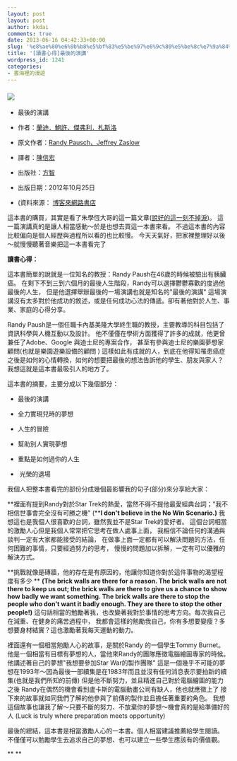 ```yaml
---
layout: post
layout: post
author: kkdai
comments: true
date: 2013-06-16 04:42:33+00:00
slug: '%e8%ae%80%e6%9b%b8%e5%bf%83%e5%be%97%e6%9c%80%e5%be%8c%e7%9a%84%e6%bc%94%e8%ac%9b'
title: '[讀書心得]最後的演講'
wordpress_id: 1241
categories:
- 書海裡的漫遊
---
```


### [![](http://addons.books.com.tw/G/001/sc/1/0010562241_sc_01.jpg)](http://www.books.com.tw/exep/prod/lookinside.php?item=0010562241#tt)





	
  * 最後的演講

	
  * 作者：[蘭迪．鮑許、傑弗利．札斯洛](http://search.books.com.tw/exep/prod_search.php?key=%C4%F5%AD%7D%A1D%C0j%B3%5C%A1B%B3%C7%A5%B1%A7Q%A1D%A5%BE%B4%B5%AC%A5&f=author)

	
  * 原文作者：[Randy Pausch、Jeffrey Zaslow](http://search.books.com.tw/exep/prod_search.php?key=Randy%20Pausch%A1BJeffrey%20Zaslow&f=author)

	
  * 譯者：[陳信宏](http://search.books.com.tw/exep/prod_search.php?key=%B3%AF%ABH%A7%BB&f=author)

	
  * 出版社：[方智](http://www.books.com.tw/exep/pub_book.php?pubid=fine)

	
  * 出版日期：2012年10月25日

	
  * (資料來源： [博客來網路書店](http://www.books.com.tw/exep/assp.php/kkdailin/exep/prod/booksfile.php?item=0010562241)


這本書的購買，其實是看了朱學恆大哥的這一篇文章([說好的這一刻不掉淚](http://blogs.myoops.org/lucifer.php/2007/11/08/randypausch))。
這一篇演講真的是讓人相當感動～於是也想去買這一本書來看。
不過這本書的內容比較偏向是個人經歷與過程所以看的也比較慢。
今天天氣好，把家裡整理好以後 ～就慢慢聽著音樂把這一本書看完了



**讀書心得：**

這本書簡單的說就是一位知名的教授：Randy Paush在46歲的時候被驗出有胰臟癌。
在剩下不到三到六個月的最後人生階段，Randy可以選擇鬱鬱寡歡的度過他最後的人生，
但是他選擇舉辦最後的一場演講也就是知名的"最後的演講"
這場演講沒有太多對於他成功的敘述，或是任何成功心法的傳遞。卻有著他對於人生、事業、家庭的心得分享。

Randy Paush是一個任職卡內基美隆大學終生職的教授，主要教導的科目包括了資訊科學與人機互動以及設計。
他不僅僅在學術方面獲得了許多的成就，他更曾兼任了Adobe、Google 與迪士尼的專案合作，
甚至有參與迪士尼的樂園夢想家顧問(也就是樂園遊樂設備的顧問 )
這樣如此有成就的人，到底在他得知罹患癌症之後是如何的心情轉換，如何的想要把最後的想法告訴他的學生、朋友與家人？
我想這就是這本書最吸引人的地方了。

這本書的摘要，主要分成以下幾個部分：



	
  * 最後的演講

	
  * 全力實現兒時的夢想

	
  * 人生的冒險

	
  * 幫助別人實現夢想

	
  * 重點是如何過你的人生

	
  *  光榮的退場


我個人把整本書看完的部份分成幾個最影響我的句子(部分)來分享給大家：



**裡面有提到Randy對於Star Trek的熱愛，當然不得不提他最愛經典台詞；"我不相信世事會完全沒有可勝之機"
(****I don't believe in the No Win Scenario.)**
我想這也是我個人很喜歡的台詞，雖然我並不是Star Trek的愛好者。
這個台詞相當的激勵人心但是我個人常常把它思考在做人處事上面，
我相信不論任何的溝通與談判一定有大家都能接受的結論，
在做事上面一定都有可以解決問題的方法，任何困難的事情，只要經過努力的思考，
慢慢的問題加以拆解，一定有可以優雅的解決方式。

**挑戰就像是磚牆，他的存在是有原因的，他讓你知道你對於這件事物的渴望程度有多少 **
**(The brick walls are there for a reason. The brick walls are not there to keep us out; the brick walls are there to give us a chance to show how badly we want something. The brick walls are there to stop the people who don't want it badly enough. They are there to stop the other people!)**
這句話相當的勉勵著我，也改變著我對於事情的思考方向。每次我自己在減重、在健身的痛苦過程中，
我都會這樣的勉勵我自己，你有多想要變瘦？多想要身材結實？這也激勵著我每天運動的動力。

裡面還有一個相當勉勵人心的故事，是關於Randy 的一個學生Tommy Burnet。
他是一個相當有目標有夢想的人，當他來Randy的團隊應徵電腦繪圖專家的時候。
他講述著自己的夢想"我想要參加Star War的製作團隊"
這是一個幾乎不可能的夢想在1993年～因為最後一部續集是在1983年而且並沒有任何消息表示要拍新的續集(也就是我們所知的前傳)
但是他不斷努力，並且精進自己對於電腦繪圖的能力之後
Randy在偶然的機會看到盧卡斯的電腦動畫公司有缺人，他也就應徵上了
接下來的故事就如同我們了解的他參與了前傳的製作並且擔任著重要的角色。
我想這個故事也讓我了解～只要不斷的努力、不放棄你的夢想～機會真的是給準備好的人
(Luck is truly where preparation meets opportunity)

最後的總結，這本書是相當激勵人心的一本書。個人相當建議推薦給學生閱讀。
不僅僅可以勉勵學生去追求自己的夢想、也可以建立一些學生應該有的價值觀。

** **








